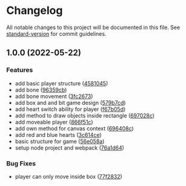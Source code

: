 # Changelog

All notable changes to this project will be documented in this file. See [standard-version](https://github.com/conventional-changelog/standard-version) for commit guidelines.

## 1.0.0 (2022-05-22)


### Features

* add basic player structure ([4581045](https://github.com/scrythe/Undertale-Fight-Creattor/commit/4581045d5bd9e9933e43c49f51fab250c038c0b0))
* add bone ([96359cb](https://github.com/scrythe/Undertale-Fight-Creattor/commit/96359cb0c369d613a594e7d6d61f8394a31d03ae))
* add bone movement ([3fc2673](https://github.com/scrythe/Undertale-Fight-Creattor/commit/3fc2673c3a3e91d35af5f020dea465943ce3a111))
* add box and and bit game design ([579b7cd](https://github.com/scrythe/Undertale-Fight-Creattor/commit/579b7cd4198bbef611eba5ce17b8bd6c4bb92934))
* add heart switch ability for player ([f67b05d](https://github.com/scrythe/Undertale-Fight-Creattor/commit/f67b05d9d56fc3ce29fc7168fb4d4c8e7744f7ee))
* add method to draw objects inside rectangle ([697028c](https://github.com/scrythe/Undertale-Fight-Creattor/commit/697028cbdad8a9668fd184e261e3c60d889bf008))
* add moveable player ([866f51c](https://github.com/scrythe/Undertale-Fight-Creattor/commit/866f51c0c67cb6314a5857e3331a297a544a30ac))
* add own method for canvas context ([696408c](https://github.com/scrythe/Undertale-Fight-Creattor/commit/696408c546f2e021314ddb5978317189b37f4892))
* add red and blue hearts ([3c614ce](https://github.com/scrythe/Undertale-Fight-Creattor/commit/3c614ce7c6cfcab391fa8372a431c6249b8545f3))
* basic structure for game ([56e058a](https://github.com/scrythe/Undertale-Fight-Creattor/commit/56e058afdc25a5f9b09084731486f455800f417e))
* setup node project and webpack ([76a1d64](https://github.com/scrythe/Undertale-Fight-Creattor/commit/76a1d64d9819d313fa2e9d84bf2f749ba29242cd))


### Bug Fixes

* player can only move inside box ([77f2832](https://github.com/scrythe/Undertale-Fight-Creattor/commit/77f2832909be82399f1dab162912802deeef6b60))
